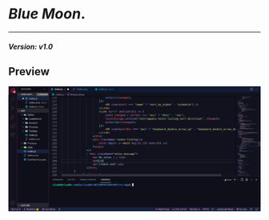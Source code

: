 # ***Blue Moon***.
----------------------

##### Version:  v1.0

## Preview
<img src="images/preview.png" />